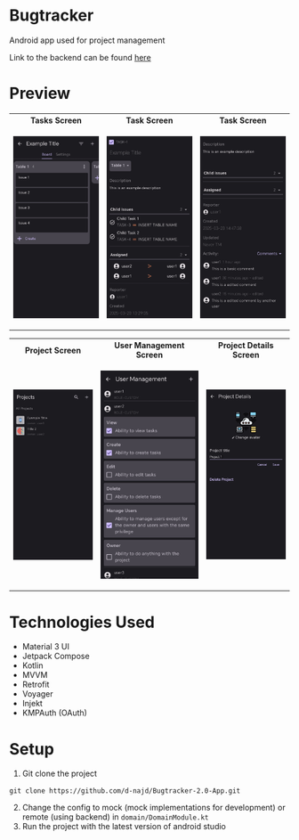 # Bugtracker

Android app used for project management

Link to the backend can be found [here](https://github.com/d-najd/Bugtracker-2.0-backend)

# Preview

<table>
    <tr>
        <th>Tasks Screen</th>
        <th>Task Screen</th>
        <th>Task Screen</th>
    </tr>
    <tr>
<td>

![Tasks Screen](github-media/Tasks-Screen.jpg)
</td>
<td>

![Task Screen](github-media/Task-Screen.jpg)
</td>
<td>

![Task Screen](github-media/Task-Screen-1.jpg)
</td>
    </tr>
</table>

<table>
    <tr>
        <th>Project Screen</th>
        <th>User Management Screen</th>
        <th>Project Details Screen</th>
    </tr>
<tr>
<td>

![Project Screen](github-media/Project-Screen.jpg)
</td>

<td>

![User Management Screen](github-media/Permissions-Screen.jpg)
</td>

<td>

![Project Details Screen](github-media/Project-Details-Screen.jpg)
</td>

</tr>
</table>

# Technologies Used

* Material 3 UI
* Jetpack Compose
* Kotlin
* MVVM
* Retrofit
* Voyager
* Injekt
* KMPAuth (OAuth)

# Setup

1. Git clone the project

```shell
git clone https://github.com/d-najd/Bugtracker-2.0-App.git
```

2. Change the config to mock (mock implementations for development) or remote (using backend) in
   ```domain/DomainModule.kt```
3. Run the project with the latest version of android studio
